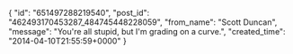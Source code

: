  {
   "id": "651497288219540",
   "post_id": "462493170453287_484745448228059",
   "from_name": "Scott Duncan",
   "message": "You're all stupid, but I'm grading on a curve.",
   "created_time": "2014-04-10T21:55:59+0000"
 }
